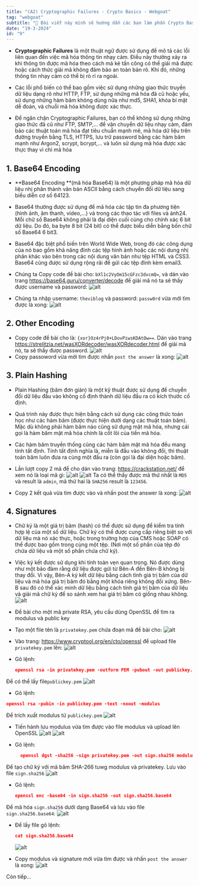 ```yaml
---
title: "(A2) Cryptographic Failures - Crypto Basics - Webgoat"
tag: "webgoat"
subtitle: "🐐 Bài viết này mình sẽ hướng dẫn các bạn làm phần Crypto Basics - (A2) Cryptographic Failures"
date: "19-3-2024"
id: "9"
---
```


- **Cryptographic Failures** là một thuật ngữ được sử dụng để mô tả các lỗi liên quan đến việc mã hóa thông tin nhạy cảm. Điều này thường xảy ra khi thông tin được mã hóa theo cách mà kẻ tấn công có thể giải mã được hoặc cách thức giải mã không đảm bảo an toàn bản rõ. Khi đó, những thông tin nhạy cảm có thể bị rò rỉ ra ngoài.

- Các lỗi phổ biến có thể bao gồm việc sử dụng những giao thức truyền dữ liệu dạng rõ như HTTP, FTP, sử dụng những mã hóa đã cũ hoặc yếu, sử dụng những hàm băm không dùng nữa như md5, SHA1, khóa bí mật dễ đoán, và chuỗi mã hóa không được xác thực.

- Để ngăn chặn Cryptographic Failures, bạn có thể không sử dụng những giao thức đã cũ như FTP, SMTP,… để vận chuyển dữ liệu nhạy cảm, đảm bảo các thuật toán mã hóa đạt tiêu chuẩn mạnh mẽ, mã hóa dữ liệu trên đường truyền bằng TLS, HTTPS, lưu trữ password bằng các hàm băm mạnh như Argon2, scrypt, bcrypt,… và luôn sử dụng mã hóa được xác thực thay vì chỉ mã hóa

## 1. Base64 Encoding

- **Base64 Encoding **(mã hóa Base64) là một phương pháp mã hóa dữ liệu nhị phân thành văn bản ASCII bằng cách chuyển đổi dữ liệu sang biểu diễn cơ số 64123.

- Base64 thường được sử dụng để mã hóa các tập tin đa phương tiện (hình ảnh, âm thanh, video,…) và trong các thao tác với files và ảnh24. Mỗi chữ số Base64 không phải là đại diện cuối cùng cho chính xác 6 bit dữ liệu. Do đó, ba byte 8 bit (24 bit) có thể được biểu diễn bằng bốn chữ số Base64 6 bit3.
- Base64 đặc biệt phổ biến trên World Wide Web, trong đó các công dụng của nó bao gồm khả năng đính các tệp hình ảnh hoặc các nội dung nhị phân khác vào bên trong các nội dung văn bản như tệp HTML và CSS3. Base64 cũng được sử dụng rộng rãi để gửi các tệp đính kèm email3.

- Chúng ta Copy code đề bài cho: `bXl1c2VyOm15cGFzc3dvcmQ=`, và dán vào trang https://base64.guru/converter/decode để giải mã nó ta sẽ thấy được username và password:
  ![alt](https://res.cloudinary.com/dhs93uix6/image/upload/v1710926572/WebGoat/H17_ckadle.png)
- Chúng ta nhập username: `theviblog` và password: `passw0rd` vừa mới tìm được là xong:
  ![alt](https://res.cloudinary.com/dhs93uix6/image/upload/v1710926590/WebGoat/H18_syhwdc.png)

## 2. Other Encoding

- Copy code đề bài cho là: `{xor}Oz4rPj0+LDovPiwsKDAtOw==`. Dán vào trang https://strelitzia.net/wasXORdecoder/wasXORdecoder.html để giải mã nó, ta sẽ thấy được password.
  ![alt](https://res.cloudinary.com/dhs93uix6/image/upload/v1710926591/WebGoat/H19_pct0nd.png)
- Copy passoword vừa mời tìm được nhấn `post the answer` là xong:
  ![alt](https://res.cloudinary.com/dhs93uix6/image/upload/v1710926593/WebGoat/H20_lnumw7.png)

## 3. Plain Hashing

- Plain Hashing (băm đơn giản) là một kỹ thuật được sử dụng để chuyển đổi dữ liệu đầu vào không cố định thành dữ liệu đầu ra có kích thước cố định.

- Quá trình này được thực hiện bằng cách sử dụng các công thức toán học như các hàm băm (được thực hiện dưới dạng các thuật toán băm). Mặc dù không phải hàm băm nào cũng sử dụng mật mã hóa, nhưng cái gọi là hàm băm mật mã hóa chính là cốt lõi của tiền mã hóa.

- Các hàm băm truyền thống cũng các hàm băm mật mã hóa đều mang tính tất định. Tính tất định nghĩa là, miễn là đầu vào không đổi, thì thuật toán băm luôn đưa ra cùng một đầu ra (còn gọi là đại diện hoặc băm).

- Lần lượt copy 2 mã để cho dán vào trang: https://crackstation.net/ để xem nó là loại mã gì:
  ![alt](https://res.cloudinary.com/dhs93uix6/image/upload/v1710926595/WebGoat/H21_aol56n.png)
  ![alt](https://res.cloudinary.com/dhs93uix6/image/upload/v1710926597/WebGoat/H22_s8qpsv.png)
  Ta có thể thấy được mã thứ nhất là `MD5` và result là `admin`, mã thứ hai là `SHA256` result là `123456`.
- Copy 2 kết quả vừa tìm được vào và nhấn post the answer là xong:
  ![alt](https://res.cloudinary.com/dhs93uix6/image/upload/v1710926598/WebGoat/H23_x23gvx.png)

## 4. Signatures

- Chữ ký là một giá trị băm (hash) có thể được sử dụng để kiểm tra tính hợp lệ của một số dữ liệu. Chữ ký có thể được cung cấp riêng biệt so với dữ liệu mà nó xác thực, hoặc trong trường hợp của CMS hoặc SOAP có thể được bao gồm trong cùng một tệp. (Nơi một số phần của tệp đó chứa dữ liệu và một số phần chứa chữ ký).

- Việc ký kết được sử dụng khi tính toàn vẹn quan trọng. Nó được dùng như một bảo đảm rằng dữ liệu được gửi từ Bên-A đến Bên-B không bị thay đổi. Vì vậy, Bên-A ký kết dữ liệu bằng cách tính giá trị băm của dữ liệu và mã hóa giá trị băm đó bằng một khóa riêng không đối xứng. Bên-B sau đó có thể xác minh dữ liệu bằng cách tính giá trị băm của dữ liệu và giải mã chữ ký để so sánh xem hai giá trị băm có giống nhau không.
  ![alt](https://res.cloudinary.com/dhs93uix6/image/upload/v1710926600/WebGoat/H24_vmbdof.png)
- Đề bài cho một mã private RSA, yêu cầu dùng OpenSSL để tìm ra modulus và public key
- Tạo một file tên là `privatekey.pem` chứa đoạn mã đề bài cho:
  ![alt](https://res.cloudinary.com/dhs93uix6/image/upload/v1710926602/WebGoat/H25_xvxreq.png)
- Vào trang: https://www.cryptool.org/en/cto/openssl để upload file `privatekey.pem` lên:
  ![alt](https://res.cloudinary.com/dhs93uix6/image/upload/v1710926604/WebGoat/H26_butmkt.png)
- Gõ lệnh:

  ```json
  openssl rsa -in privatekey.pem -outform PEM -pubout -out publickey.pem
  ```

Để có thể lấy file`publickey.pem`
![alt](https://res.cloudinary.com/dhs93uix6/image/upload/v1710926606/WebGoat/H27_kkuvzx.png)

- Gõ lệnh:

```json
openssl rsa -pubin -in publickey.pem -text -noout -modulus
```

Để trích xuất modulus từ `publickey.pem`
![alt](https://res.cloudinary.com/dhs93uix6/image/upload/v1710926608/WebGoat/H28_tcnibm.png)

- Tiến hành lưu modulus vừa tìm được vào file modulus và upload lên OpenSSL
  ![alt](https://res.cloudinary.com/dhs93uix6/image/upload/v1710926610/WebGoat/H29_q6b9wf.png)
  ![alt](https://res.cloudinary.com/dhs93uix6/image/upload/v1710926612/WebGoat/H30_focgpi.png)
- Gõ lệnh:

  ```json
    openssl dgst -sha256 -sign privatekey.pem -out sign.sha256 modulus
  ```

Để tạo chữ ký với mã băm SHA-266 tuwg modulus và privatekey. Lưu vào file `sign.sha256`
![alt](https://res.cloudinary.com/dhs93uix6/image/upload/v1710926614/WebGoat/H31_ap9uvz.png)

- Gõ lệnh:

  ```json
  openssl enc -base64 -in sign.sha256 -out sign.sha256.base64
  ```

Để mã hóa `sign.sha256` dưới dạng Base64 và lưu vào file `sign.sha256.base64`:
![alt](https://res.cloudinary.com/dhs93uix6/image/upload/v1710926614/WebGoat/H31_ap9uvz.png)

- Để lấy file gõ lệnh:

  ```json
  cat sign.sha256.base64
  ```

  ![alt](https://res.cloudinary.com/dhs93uix6/image/upload/v1710926618/WebGoat/H33_pbjbex.png)

- Copy modulus và signature mới vừa tìm được và nhấn `post the answer` là xong:
  ![alt](https://res.cloudinary.com/dhs93uix6/image/upload/v1710926620/WebGoat/H34_igdoxl.png)

Còn tiếp...
